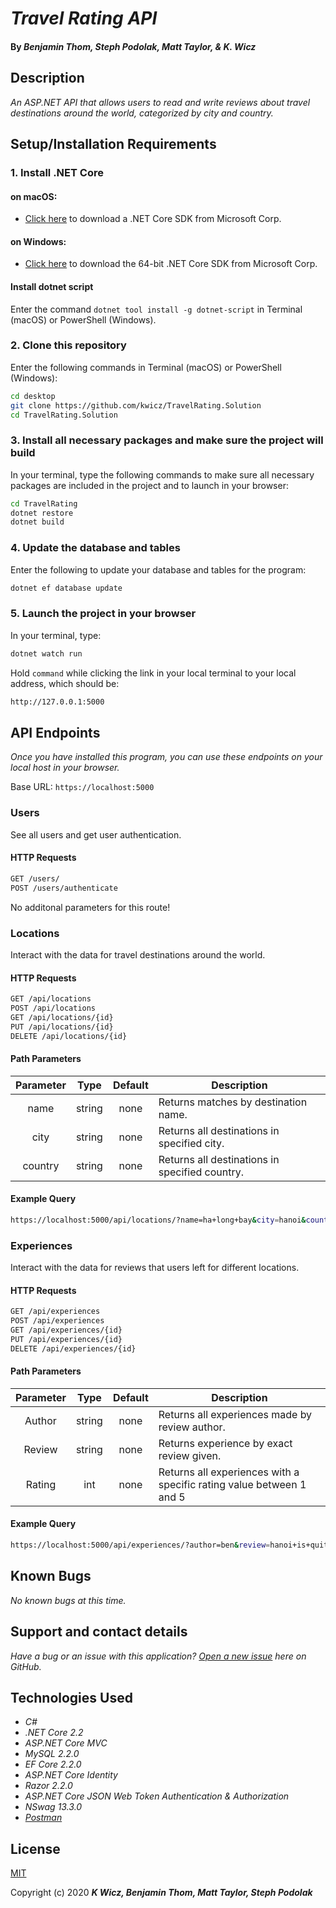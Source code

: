 # _Travel Rating API_

#### By _**Benjamin Thom, Steph Podolak, Matt Taylor, & K. Wicz**_


## Description

_An ASP.NET API that allows users to read and write reviews about travel destinations around the world, categorized by city and country._


## Setup/Installation Requirements

### 1.  Install .NET Core

#### on macOS:
* [Click here](https://dotnet.microsoft.com/download/thank-you/dotnet-sdk-2.2.106-macos-x64-installer) to download a .NET Core SDK from Microsoft Corp.

#### on Windows:
* [Click here](https://dotnet.microsoft.com/download/thank-you/dotnet-sdk-2.2.203-windows-x64-installer) to download the 64-bit .NET Core SDK from Microsoft Corp.

#### Install dotnet script
Enter the command ``dotnet tool install -g dotnet-script`` in Terminal (macOS) or PowerShell (Windows).

### 2. Clone this repository

Enter the following commands in Terminal (macOS) or PowerShell (Windows):
```sh
cd desktop
git clone https://github.com/kwicz/TravelRating.Solution
cd TravelRating.Solution
```
### 3. Install all necessary packages and make sure the project will build
In your terminal, type the following commands to make sure all necessary packages are included in the project and to launch in your browser:
```sh
cd TravelRating
dotnet restore
dotnet build
```

### 4. Update the database and tables
Enter the following to update your database and tables for the program:
```sh
dotnet ef database update
```

### 5. Launch the project in your browser
In your terminal, type:
```sh
dotnet watch run
```
Hold ```command``` while clicking the link in your local terminal to your local address, which should be:
```sh
http://127.0.0.1:5000
```

## API Endpoints
_Once you have installed this program, you can use these endpoints on your local host in your browser._

Base URL: ```https://localhost:5000```

### Users

See all users and get user authentication.

#### HTTP Requests
```sh
GET /users/
POST /users/authenticate
```

No additonal parameters for this route!

### Locations

Interact with the data for travel destinations around the world.

#### HTTP Requests
```sh
GET /api/locations
POST /api/locations
GET /api/locations/{id}
PUT /api/locations/{id}
DELETE /api/locations/{id}
```
#### Path Parameters
| Parameter | Type | Default | Description |
| :---: | :---: | :---: | --- |
| name | string | none | Returns matches by destination name.
| city | string | none | Returns all destinations in specified city. |
| country | string | none | Returns all destinations in specified country. |

#### Example Query
```sh
https://localhost:5000/api/locations/?name=ha+long+bay&city=hanoi&country=vietnam
```

### Experiences

Interact with the data for reviews that users left for different locations.

#### HTTP Requests
```sh
GET /api/experiences
POST /api/experiences
GET /api/experiences/{id}
PUT /api/experiences/{id}
DELETE /api/experiences/{id}
```

#### Path Parameters
| Parameter | Type | Default | Description |
| :---: | :---: | :---: | --- |
|Author | string | none | Returns all experiences made by review author. |
|Review | string | none | Returns experience by exact review given. |
|Rating | int | none | Returns all experiences with a specific rating value between 1 and 5|

#### Example Query
```sh
https://localhost:5000/api/experiences/?author=ben&review=hanoi+is+quite+a+beaut!&rating=5
```



## Known Bugs

_No known bugs at this time._

## Support and contact details

_Have a bug or an issue with this application? [Open a new issue](https://github.com/kwicz/TravelRating.Solution/issues) here on GitHub._

## Technologies Used
* _C#_
* _.NET Core 2.2_
* _ASP.NET Core MVC_
* _MySQL 2.2.0_
* _EF Core 2.2.0_
* _ASP.NET Core Identity_
* _Razor 2.2.0_
* _ASP.NET Core JSON Web Token Authentication & Authorization_
* _NSwag 13.3.0_
* _[Postman](postman.com)_

## License

[MIT](https://choosealicense.com/licenses/mit/)

Copyright (c) 2020 **_K Wicz, Benjamin Thom, Matt Taylor, Steph Podolak_**